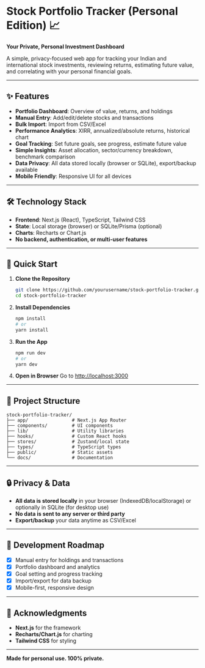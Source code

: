# Stock Portfolio Tracker (Personal Edition) 📈

**Your Private, Personal Investment Dashboard**

A simple, privacy-focused web app for tracking your Indian and international stock investments, reviewing returns, estimating future value, and correlating with your personal financial goals.

---

## ✨ Features
- **Portfolio Dashboard**: Overview of value, returns, and holdings
- **Manual Entry**: Add/edit/delete stocks and transactions
- **Bulk Import**: Import from CSV/Excel
- **Performance Analytics**: XIRR, annualized/absolute returns, historical chart
- **Goal Tracking**: Set future goals, see progress, estimate future value
- **Simple Insights**: Asset allocation, sector/currency breakdown, benchmark comparison
- **Data Privacy**: All data stored locally (browser or SQLite), export/backup available
- **Mobile Friendly**: Responsive UI for all devices

---

## 🛠️ Technology Stack
- **Frontend**: Next.js (React), TypeScript, Tailwind CSS
- **State**: Local storage (browser) or SQLite/Prisma (optional)
- **Charts**: Recharts or Chart.js
- **No backend, authentication, or multi-user features**

---

## 🚀 Quick Start

1. **Clone the Repository**
   ```bash
   git clone https://github.com/yourusername/stock-portfolio-tracker.git
   cd stock-portfolio-tracker
   ```
2. **Install Dependencies**
   ```bash
   npm install
   # or
   yarn install
   ```
3. **Run the App**
   ```bash
   npm run dev
   # or
   yarn dev
   ```
4. **Open in Browser**
   Go to [http://localhost:3000](http://localhost:3000)

---

## 📁 Project Structure
```
stock-portfolio-tracker/
├── app/                # Next.js App Router
├── components/         # UI components
├── lib/                # Utility libraries
├── hooks/              # Custom React hooks
├── stores/             # Zustand/local state
├── types/              # TypeScript types
├── public/             # Static assets
└── docs/               # Documentation
```

---

## 🔒 Privacy & Data
- **All data is stored locally** in your browser (IndexedDB/localStorage) or optionally in SQLite (for desktop use)
- **No data is sent to any server or third party**
- **Export/backup** your data anytime as CSV/Excel

---

## 📝 Development Roadmap
- [x] Manual entry for holdings and transactions
- [x] Portfolio dashboard and analytics
- [x] Goal setting and progress tracking
- [x] Import/export for data backup
- [x] Mobile-first, responsive design

---

## 🙏 Acknowledgments
- **Next.js** for the framework
- **Recharts/Chart.js** for charting
- **Tailwind CSS** for styling

---

**Made for personal use. 100% private.** 